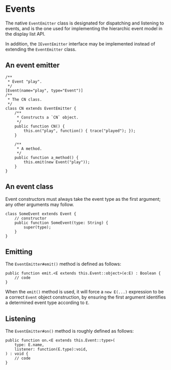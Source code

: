 # Events

The native `EventEmitter` class is designated for dispatching and listening to events, and is the one used for implementing the hierarchic event model in the display list API.

In addition, the `IEventEmitter` interface may be implemented instead of extending the `EventEmitter` class.

## An event emitter

```
/**
 * Event "play".
 */
[Event(name="play", type="Event")]
/**
 * The CN class.
 */
class CN extends EventEmitter {
    /**
     * Constructs a `CN` object.
     */
    public function CN() {
        this.on("play", function() { trace("played"); });
    }

    /**
     * A method.
     */
    public function a_method() {
        this.emit(new Event("play"));
    }
}
```

## An event class

Event constructors must always take the event type as the first argument; any other arguments may follow.

```
class SomeEvent extends Event {
    // constructor
    public function SomeEvent(type: String) {
        super(type);
    }
}
```

## Emitting

The `EventEmitter#emit()` method is defined as follows:

```
public function emit.<E extends this.Event::object>(e:E) : Boolean {
    // code
}
```

When the `emit()` method is used, it will force a `new E(...)` expression to be a correct `Event` object construction, by ensuring the first argument identifies a determined event type according to `E`.

## Listening

The `EventEmitter#on()` method is roughly defined as follows:

```
public function on.<E extends this.Event::type>(
    type: E.name,
    listener: function(E.type):void,
) : void {
    // code
}
```